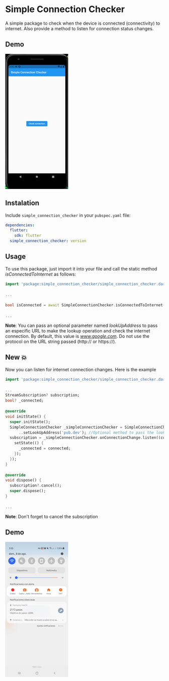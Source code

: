 # Simple Connection Checker

A simple package to check when the device is connected (connectivity) to internet. Also provide a method to listen for connection status changes.

## Demo
<img src="https://raw.githubusercontent.com/ajomuch92/simple-connection-checker/master/assets/demo.gif" width="200" height="429"/>

## Instalation
Include `simple_connection_checker` in your `pubspec.yaml` file:

```yaml
dependencies:
  flutter:
    sdk: flutter
  simple_connection_checker: version
```

## Usage

To use this package, just import it into your file and call the static method *isConnectedToInternet* as follows:

```dart
import 'package:simple_connection_checker/simple_connection_checker.dart';

...

bool isConnected = await SimpleConnectionChecker.isConnectedToInternet();

...

```

**Note**: You can pass an optional parameter named *lookUpAddress* to pass an especific URL to make the lookup operation and check the internet connection. By default, this value is *www.google.com*. Do not use the protocol on the URL string passed (http:// or https://).

## New 💥

Now you can listen for internet connection changes. Here is the example

```dart
import 'package:simple_connection_checker/simple_connection_checker.dart';

...
StreamSubscription? subscription;
bool? _connected;

@override
void initState() {
  super.initState();
  SimpleConnectionChecker _simpleConnectionChecker = SimpleConnectionChecker()
      ..setLookUpAddress('pub.dev'); //Optional method to pass the lookup string
  subscription = _simpleConnectionChecker.onConnectionChange.listen((connected) {
    setState(() {
      _connected = connected;
    });
  });
}

@override
void dispose() {
  subscription?.cancel();
  super.dispose();
}

...

```

**Note**: Don't forget to cancel the subscription

## Demo
<img src="https://raw.githubusercontent.com/ajomuch92/simple-connection-checker/master/assets/demo-listen.gif" width="200" height="429"/>